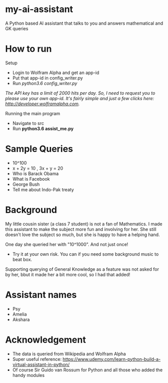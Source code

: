 # __my-ai-assistant__
A Python based AI assistant that talks to you and answers mathematical and GK queries

# __How to run__

Setup 
- Login to Wolfram Alpha and get an app-id
- Put that app-id in config\_writer.py
- Run *python3.6 config\_writer.py*

*The API key has a limit of 2000 hits per day. So, I need to request you to please use your own app-id. It's fairly simple and just a few clicks here: http://developer.wolframalpha.com.*

Running the main program
- Navigate to src
- Run **python3.6 assist_me.py**


# __Sample Queries__

- 10^100
- x + 2y = 10 , 3x + y = 20
- Who is Barack Obama
- What is Facebook
- George Bush
- Tell me about Indo-Pak treaty


# __Background__

My little cousin sister (a class 7 student) is not a fan of Mathematics. I made this assistant to make the subject more fun and involving for her.
She still doesn't love the subject so much, but she is happy to have a helping hand. 

One day she queried her with "10^1000". And not just once!
- Try it at your own risk. You can if you need some background music to beat box.

Supporting querying of General Knowledge as a feature was not asked for by her, bbut it made her a bit more cool, so I had that added!

# __Assistant names__
- Psy
- Amelia
- Akshara

# __Acknowledgement__
- The data is queried from Wikipedia and Wolfram Alpha
- Super useful reference: https://www.udemy.com/learn-python-build-a-virtual-assistant-in-python/
- Of course Sir Guido van Rossum for Python and all those who added the handy modules

